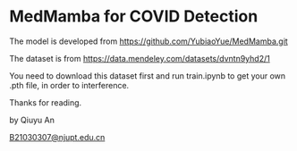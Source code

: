 # MedMamba for COVID Detection
The model is developed from https://github.com/YubiaoYue/MedMamba.git

The dataset is from https://data.mendeley.com/datasets/dvntn9yhd2/1

You need to download this dataset first and run train.ipynb to get your own .pth file, in order to interference. 

Thanks for reading. 

by Qiuyu An 

B21030307@njupt.edu.cn
